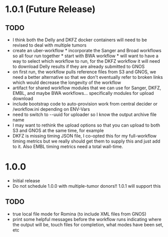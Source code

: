# 1.0.1 (Future Release)

## TODO

* I think both the Delly and DKFZ docker containers will need to be revised to deal with multiple tumors
* create an uber-workflow
      * incorporate the Sanger and Broad workflows so all four run together
      * start with BWA workflow
      * will want to have a way to select which workflow to run, for the DKFZ workflow it will need to download Delly results if they are already submitted to GNOS
* on first run, the workflow pulls reference files from S3 and GNOS, we need a better alternative so that we don't eventually refer to broken links which would decrease the longevity of the workflow
* artifact for shared workflow modules that we can use for Sanger, DKFZ, EMBL, and maybe BWA workflows... specifically modules for upload download
* include bootstrap code to auto-provision work from central decider or /workflow.ini depending on ENV-Vars
* need to switch to --uuid for uploader so I know the output archive file name
* I may want to rethink the upload options so that you can upload to both S3 and GNOS at the same time, for example
* DKFZ is missing timing JSON file, I co-opted this for my full-workflow timing metrics but we really should get them to supply this and just add to it.  Also EMBL timing metrics need a total wall-time.

# 1.0.0

* Initial release
* Do not schedule 1.0.0 with multiple-tumor donors!!  1.0.1 will support this

## TODO

* true local file mode for Romina (to include XML files from GNOS)
* print some helpful messages before the workflow runs indicating where the output will be, touch files for completion, what modes have been set, etc
